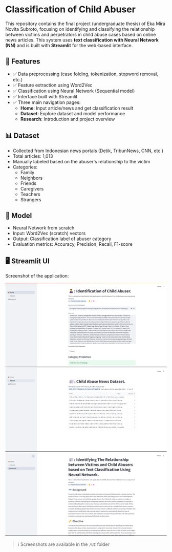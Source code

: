 # Classification of Child Abuser

This repository contains the final project (undergraduate thesis) of Eka Mira Novita Subroto, focusing on identifying and classifying the relationship between victims and perpetrators in child abuse cases based on online news articles. This system uses **text classification with Neural Network (NN)** and is built with **Streamlit** for the web-based interface.

## 🚀 Features

- ✅ Data preprocessing (case folding, tokenization, stopword removal, etc.)
- ✅ Feature extraction using Word2Vec
- ✅ Classification using Neural Network (Sequential model)
- ✅ Interface built with Streamlit
- ✅ Three main navigation pages:
  - **Home**: Input article/news and get classification result
  - **Dataset**: Explore dataset and model performance
  - **Research**: Introduction and project overview

## 📊 Dataset

- Collected from Indonesian news portals (Detik, TribunNews, CNN, etc.)
- Total articles: 1,013
- Manually labeled based on the abuser's relationship to the victim
- Categories:
  - Family
  - Neighbors
  - Friends
  - Caregivers
  - Teachers
  - Strangers

## 🧠 Model

- Neural Network from scratch
- Input: Word2Vec (scratch) vectors
- Output: Classification label of abuser category
- Evaluation metrics: Accuracy, Precision, Recall, F1-score

## 🖥️ Streamlit UI

Screenshot of the application:

![Home](UI/home.png)
![Dataset](UI/dataset.png)
![Research](UI/research.png)

> ℹ️ Screenshots are available in the `/UI` folder
